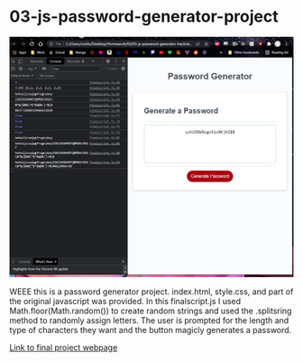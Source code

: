 # 03-js-password-generator-project

![Screenshot of final project](./assets/03-password-gen-js-homework-screengrab.PNG)

WEEE this is a password generator project. index.html, style.css, and part of the original javascript was provided. In this finalscript.js I used Math.floor(Math.random()) to create random strings and used the .splitsring method to randomly assign letters. The user is prompted for the length and type of characters they want and the button magicly generates a password.

[Link to final project webpage](https://confusedicarus.github.io/03-js-password-generator-project/)
